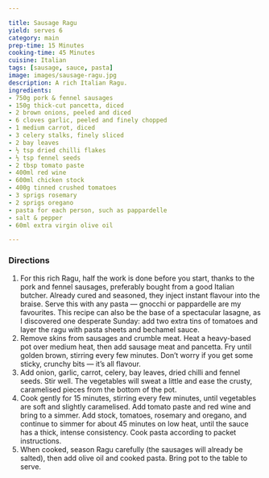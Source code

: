 ```yaml
---

title: Sausage Ragu
yield: serves 6
category: main
prep-time: 15 Minutes
cooking-time: 45 Minutes
cuisine: Italian
tags: [sausage, sauce, pasta]
image: images/sausage-ragu.jpg
description: A rich Italian Ragu.
ingredients:
- 750g pork & fennel sausages
- 150g thick-cut pancetta, diced
- 2 brown onions, peeled and diced
- 6 cloves garlic, peeled and finely chopped
- 1 medium carrot, diced
- 3 celery stalks, finely sliced
- 2 bay leaves
- ½ tsp dried chilli flakes
- ½ tsp fennel seeds
- 2 tbsp tomato paste
- 400ml red wine
- 600ml chicken stock
- 400g tinned crushed tomatoes
- 3 sprigs rosemary
- 2 sprigs oregano
- pasta for each person, such as pappardelle
- salt & pepper
- 60ml extra virgin olive oil

---
```


### Directions

1. For this rich Ragu, half the work is done before you start, thanks to the pork and fennel sausages, preferably bought from a good Italian butcher. Already cured and seasoned, they inject instant flavour into the braise. Serve this with any pasta — gnocchi or pappardelle are my favourites. This recipe can also be the base of a spectacular lasagne, as I discovered one desperate Sunday: add two extra tins of tomatoes and layer the ragu with pasta sheets and bechamel sauce.
2. Remove skins from sausages and crumble meat. Heat a heavy-based pot over medium heat, then add sausage meat and pancetta. Fry until golden brown, stirring every few minutes. Don’t worry if you get some sticky, crunchy bits — it’s all flavour.
3. Add onion, garlic, carrot, celery, bay leaves, dried chilli and fennel seeds. Stir well. The vegetables will sweat a little and ease the crusty, caramelised pieces from the bottom of the pot.
4. Cook gently for 15 minutes, stirring every few minutes, until vegetables are soft and slightly caramelised. Add tomato paste and red wine and bring to a simmer. Add stock, tomatoes, rosemary and oregano, and continue to simmer for about 45 minutes on low heat, until the sauce has a thick, intense consistency. Cook pasta according to packet instructions.
5. When cooked, season Ragu carefully (the sausages will already be salted), then add olive oil and cooked pasta. Bring pot to the table to serve.
